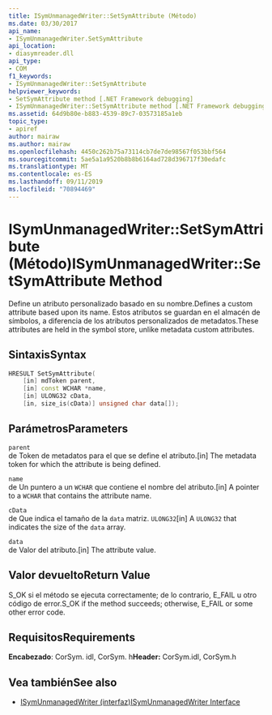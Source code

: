 ```yaml
---
title: ISymUnmanagedWriter::SetSymAttribute (Método)
ms.date: 03/30/2017
api_name:
- ISymUnmanagedWriter.SetSymAttribute
api_location:
- diasymreader.dll
api_type:
- COM
f1_keywords:
- ISymUnmanagedWriter::SetSymAttribute
helpviewer_keywords:
- SetSymAttribute method [.NET Framework debugging]
- ISymUnmanagedWriter::SetSymAttribute method [.NET Framework debugging]
ms.assetid: 64d9b80e-b883-4539-89c7-03573185a1eb
topic_type:
- apiref
author: mairaw
ms.author: mairaw
ms.openlocfilehash: 4450c262b75a73114cb7de7de98567f053bbf564
ms.sourcegitcommit: 5ae5a1a9520b8b8b6164ad728d396717f30edafc
ms.translationtype: MT
ms.contentlocale: es-ES
ms.lasthandoff: 09/11/2019
ms.locfileid: "70894469"
---
```

# <a name="isymunmanagedwritersetsymattribute-method"></a><span data-ttu-id="8455f-102">ISymUnmanagedWriter::SetSymAttribute (Método)</span><span class="sxs-lookup"><span data-stu-id="8455f-102">ISymUnmanagedWriter::SetSymAttribute Method</span></span>
<span data-ttu-id="8455f-103">Define un atributo personalizado basado en su nombre.</span><span class="sxs-lookup"><span data-stu-id="8455f-103">Defines a custom attribute based upon its name.</span></span> <span data-ttu-id="8455f-104">Estos atributos se guardan en el almacén de símbolos, a diferencia de los atributos personalizados de metadatos.</span><span class="sxs-lookup"><span data-stu-id="8455f-104">These attributes are held in the symbol store, unlike metadata custom attributes.</span></span>  
  
## <a name="syntax"></a><span data-ttu-id="8455f-105">Sintaxis</span><span class="sxs-lookup"><span data-stu-id="8455f-105">Syntax</span></span>  
  
```cpp  
HRESULT SetSymAttribute(  
    [in] mdToken parent,  
    [in] const WCHAR *name,  
    [in] ULONG32 cData,  
    [in, size_is(cData)] unsigned char data[]);  
```  
  
## <a name="parameters"></a><span data-ttu-id="8455f-106">Parámetros</span><span class="sxs-lookup"><span data-stu-id="8455f-106">Parameters</span></span>  
 `parent`  
 <span data-ttu-id="8455f-107">de Token de metadatos para el que se define el atributo.</span><span class="sxs-lookup"><span data-stu-id="8455f-107">[in] The metadata token for which the attribute is being defined.</span></span>  
  
 `name`  
 <span data-ttu-id="8455f-108">de Un puntero a un `WCHAR` que contiene el nombre del atributo.</span><span class="sxs-lookup"><span data-stu-id="8455f-108">[in] A pointer to a `WCHAR` that contains the attribute name.</span></span>  
  
 `cData`  
 <span data-ttu-id="8455f-109">de Que indica el tamaño de la `data` matriz. `ULONG32`</span><span class="sxs-lookup"><span data-stu-id="8455f-109">[in] A `ULONG32` that indicates the size of the `data` array.</span></span>  
  
 `data`  
 <span data-ttu-id="8455f-110">de Valor del atributo.</span><span class="sxs-lookup"><span data-stu-id="8455f-110">[in] The attribute value.</span></span>  
  
## <a name="return-value"></a><span data-ttu-id="8455f-111">Valor devuelto</span><span class="sxs-lookup"><span data-stu-id="8455f-111">Return Value</span></span>  
 <span data-ttu-id="8455f-112">S_OK si el método se ejecuta correctamente; de lo contrario, E_FAIL u otro código de error.</span><span class="sxs-lookup"><span data-stu-id="8455f-112">S_OK if the method succeeds; otherwise, E_FAIL or some other error code.</span></span>  
  
## <a name="requirements"></a><span data-ttu-id="8455f-113">Requisitos</span><span class="sxs-lookup"><span data-stu-id="8455f-113">Requirements</span></span>  
 <span data-ttu-id="8455f-114">**Encabezado**: CorSym. idl, CorSym. h</span><span class="sxs-lookup"><span data-stu-id="8455f-114">**Header:** CorSym.idl, CorSym.h</span></span>  
  
## <a name="see-also"></a><span data-ttu-id="8455f-115">Vea también</span><span class="sxs-lookup"><span data-stu-id="8455f-115">See also</span></span>

- [<span data-ttu-id="8455f-116">ISymUnmanagedWriter (interfaz)</span><span class="sxs-lookup"><span data-stu-id="8455f-116">ISymUnmanagedWriter Interface</span></span>](../../../../docs/framework/unmanaged-api/diagnostics/isymunmanagedwriter-interface.md)

